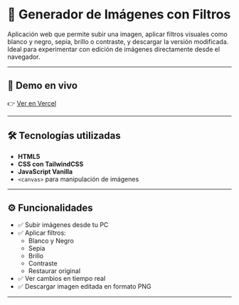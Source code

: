 # 🎨 Generador de Imágenes con Filtros

Aplicación web que permite subir una imagen, aplicar filtros visuales como blanco y negro, sepia, brillo o contraste, y descargar la versión modificada. Ideal para experimentar con edición de imágenes directamente desde el navegador.


---

## 🚀 Demo en vivo

👉 [Ver en Vercel](https://image-filter-app-two.vercel.app/)

---

## 🛠️ Tecnologías utilizadas

- **HTML5**
- **CSS con TailwindCSS**
- **JavaScript Vanilla**
- `<canvas>` para manipulación de imágenes

---

## ⚙️ Funcionalidades

- ✅ Subir imágenes desde tu PC
- ✅ Aplicar filtros:
  - Blanco y Negro
  - Sepia
  - Brillo
  - Contraste
  - Restaurar original
- ✅ Ver cambios en tiempo real
- ✅ Descargar imagen editada en formato PNG

---
